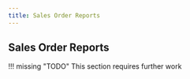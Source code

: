 ```yaml
---
title: Sales Order Reports
---
```


## Sales Order Reports

!!! missing "TODO"
	This section requires further work
